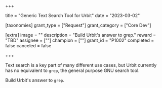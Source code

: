 +++

title = "Generic Text Search Tool for Urbit"
date = "2023-03-02"

[taxonomies]
grant_type = ["Request"]
grant_category = ["Core Dev"]

[extra]
image = ""
description = "Build Urbit's answer to grep."
reward = "TBD"
assignee = [""]
champion = [""]
grant_id = "P1002"
completed = false
canceled = false

+++

Text search is a key part of many different use cases, but Urbit currently has no equivalent to `grep`, the general purpose GNU search tool. 

Build Urbit's answer to `grep`.
